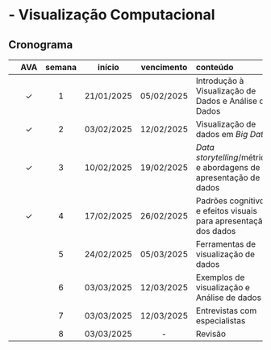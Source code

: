 #  - Visualização Computacional

## Cronograma

|   | AVA | semana | início | vencimento | conteúdo |
|:---:|:---:|:---:|:---:|:---:|:---|
|  | &check; | 1 | 21/01/2025 | 05/02/2025 | Introdução à Visualização de Dados e Análise de Dados |
|  | &check; | 2 | 03/02/2025 | 12/02/2025 | Visualização de dados em *Big Data* |
|  | &check; | 3 | 10/02/2025 | 19/02/2025 | *Data storytelling*/métricas e abordagens de apresentação de dados |
|  | &check; | 4 | 17/02/2025 | 26/02/2025 | Padrões cognitivos e efeitos visuais para apresentação dos dados |
|  |  | 5 | 24/02/2025 | 05/03/2025 | Ferramentas de visualização de dados |
|  |  | 6 | 03/03/2025 | 12/03/2025 | Exemplos de visualização e Análise de dados |
|  |  | 7 | 03/03/2025 | 12/03/2025 | Entrevistas com especialistas |
|  |  | 8 | 03/03/2025 | - | Revisão |